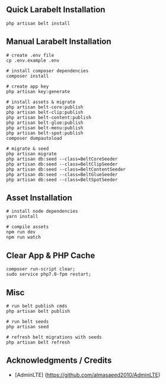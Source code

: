 ## Quick Larabelt Installation

```
php artisan belt install
```

## Manual Larabelt Installation

```
# create .env file
cp .env.example .env

# install composer dependencies
composer install

# create app key
php artisan key:generate

# install assets & migrate
php artisan belt-core:publish
php artisan belt-clip:publish
php artisan belt-content:publish
php artisan belt-glue:publish
php artisan belt-menu:publish
php artisan belt-spot:publish
composer dumpautoload

# migrate & seed
php artisan migrate
php artisan db:seed --class=BeltCoreSeeder
php artisan db:seed --class=BeltClipSeeder
php artisan db:seed --class=BeltContentSeeder
php artisan db:seed --class=BeltGlueSeeder
php artisan db:seed --class=BeltSpotSeeder
```

## Asset Installation

```
# install node dependencies
yarn install

# compile assets
npm run dev
npm run watch
```

## Clear App & PHP Cache

```
composer run-script clear; 
sudo service php7.0-fpm restart;
```

## Misc

```
# run belt publish cmds
php artisan belt publish

# run belt seeds
php artisan seed

# refresh belt migrations with seeds
php artisan belt refresh
```

## Acknowledgments / Credits

* [AdminLTE] (https://github.com/almasaeed2010/AdminLTE)
